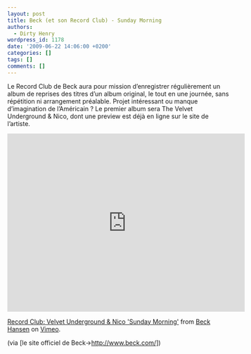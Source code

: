 ```yaml
---
layout: post
title: Beck (et son Record Club) - Sunday Morning
authors:
  - Dirty Henry
wordpress_id: 1178
date: '2009-06-22 14:06:00 +0200'
categories: []
tags: []
comments: []
---
```

Le Record Club de Beck aura pour mission d’enregistrer régulièrement un album de reprises des titres d’un album original, le tout en une journée, sans répétition ni arrangement préalable. Projet intéressant ou manque d’imagination de l’Américain ? Le premier album sera The Velvet Underground & Nico, dont une preview est déjà en ligne sur le site de l’artiste.

<iframe src="http://player.vimeo.com/video/5222227?color=ffffff" width="540" height="405" frameborder="0" webkitAllowFullScreen mozallowfullscreen allowFullScreen></iframe> <p><a href="http://vimeo.com/5222227">Record Club: Velvet Underground & Nico 'Sunday Morning'</a> from <a href="http://vimeo.com/videotheque">Beck Hansen</a> on <a href="http://vimeo.com">Vimeo</a>.</p>

(via [le site officiel de Beck->http://www.beck.com/])
